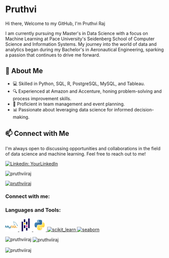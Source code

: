 
# Pruthvi
Hi there, Welcome to my GitHub, I'm Pruthvi Raj

I am currently pursuing my Master's in Data Science with a focus on Machine Learning at Pace University's Seidenberg School of Computer Science and Information Systems. My journey into the world of data and analytics began during my Bachelor's in Aeronautical Engineering, sparking a passion that continues to drive me forward.

## 🚀 About Me

- 💻 Skilled in Python, SQL, R, PostgreSQL, MySQL, and Tableau.
- 🔍 Experienced at Amazon and Accenture, honing problem-solving and process improvement skills.
- 🤝 Proficient in team management and event planning.
- 📊 Passionate about leveraging data science for informed decision-making.

## 📫 Connect with Me

I'm always open to discussing opportunities and collaborations in the field of data science and machine learning. Feel free to reach out to me!

[![Linkedin: YourLinkedIn](https://img.shields.io/badge/-YourLinkedIn-blue?style=flat-square&logo=Linkedin&logoColor=white&link=YourLinkedIn)](www.linkedin.com/in/pruthvirajpudi)


<p align="left"> <img src="https://komarev.com/ghpvc/?username=pruthviiraj&label=Profile%20views&color=0e75b6&style=flat" alt="pruthviiraj" /> </p>

<p align="left"> <a href="https://github.com/ryo-ma/github-profile-trophy"><img src="https://github-profile-trophy.vercel.app/?username=pruthviiraj" alt="pruthviiraj" /></a> </p>

<h3 align="left">Connect with me:</h3>
<p align="left">
</p>

<h3 align="left">Languages and Tools:</h3>
<p align="left"> <a href="https://www.mysql.com/" target="_blank" rel="noreferrer"> <img src="https://raw.githubusercontent.com/devicons/devicon/master/icons/mysql/mysql-original-wordmark.svg" alt="mysql" width="40" height="40"/> </a> <a href="https://pandas.pydata.org/" target="_blank" rel="noreferrer"> <img src="https://raw.githubusercontent.com/devicons/devicon/2ae2a900d2f041da66e950e4d48052658d850630/icons/pandas/pandas-original.svg" alt="pandas" width="40" height="40"/> </a> <a href="https://www.python.org" target="_blank" rel="noreferrer"> <img src="https://raw.githubusercontent.com/devicons/devicon/master/icons/python/python-original.svg" alt="python" width="40" height="40"/> </a> <a href="https://scikit-learn.org/" target="_blank" rel="noreferrer"> <img src="https://upload.wikimedia.org/wikipedia/commons/0/05/Scikit_learn_logo_small.svg" alt="scikit_learn" width="40" height="40"/> </a> <a href="https://seaborn.pydata.org/" target="_blank" rel="noreferrer"> <img src="https://seaborn.pydata.org/_images/logo-mark-lightbg.svg" alt="seaborn" width="40" height="40"/> </a> </p>

<p><img align="left" src="https://github-readme-stats.vercel.app/api/top-langs?username=pruthviiraj&show_icons=true&locale=en&layout=compact" alt="pruthviiraj" /></p>

<p>&nbsp;<img align="center" src="https://github-readme-stats.vercel.app/api?username=pruthviiraj&show_icons=true&locale=en" alt="pruthviiraj" /></p>

<p><img align="center" src="https://github-readme-streak-stats.herokuapp.com/?user=pruthviiraj&" alt="pruthviiraj" /></p>
